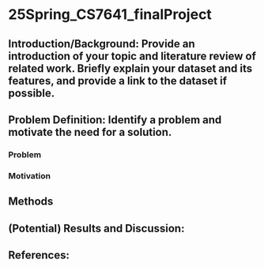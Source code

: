 # 25Spring_CS7641_finalProject
## Introduction/Background: Provide an introduction of your topic and literature review of related work. Briefly explain your dataset and its features, and provide a link to the dataset if possible.


## Problem Definition: Identify a problem and motivate the need for a solution.
### Problem

### Motivation

## Methods

## (Potential) Results and Discussion: 

## References:
